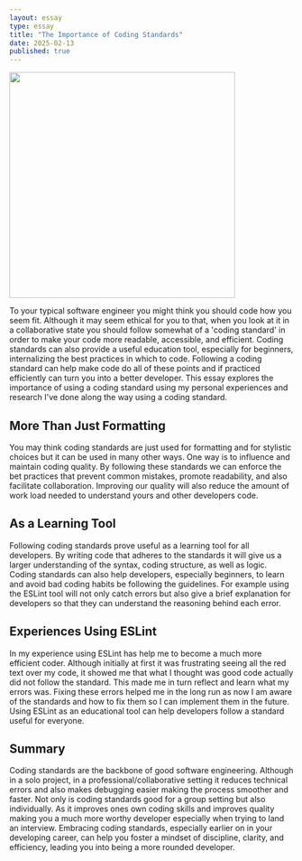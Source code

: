 ```yaml
---
layout: essay
type: essay
title: "The Importance of Coding Standards"
date: 2025-02-13
published: true
---
```


<img width="400px" src="..img/coding standard 2.png">

To your typical software engineer you might think you should code how you seem fit. Although it may seem ethical for you to that, when you look at it in a collaborative state you should follow somewhat of a 'coding standard' in order to make your code more readable, accessible, and efficient. Coding standards can also provide a useful education tool, especially for beginners, internalizing the best practices in which to code. Following a coding standard can help make code do all of these points and if practiced efficiently can turn you into a better developer. This essay explores the importance of using a coding standard using my personal experiences and research I've done along the way using a coding standard. 

## More Than Just Formatting

You may think coding standards are just used for formatting and for stylistic choices but it can be used in many other ways. One way is to influence and maintain coding quality. By following these standards we can enforce the bet practices that prevent common mistakes, promote readability, and also facilitate collaboration. Improving our quality will also reduce the amount of work load needed to understand yours and other developers code. 

## As a Learning Tool

Following coding standards prove useful as a learning tool for all developers. By writing code that adheres to the standards it will give us a larger understanding of the syntax, coding structure, as well as logic. Coding standards can also help developers, especially beginners, to learn and avoid bad coding habits be following the guidelines. For example using the ESLint tool will not only catch errors but also give a brief explanation for developers so that they can understand the reasoning behind each error. 

## Experiences Using ESLint

In my experience using ESLint has help me to become a much more efficient coder. Although initially at first it was frustrating seeing all the red text over my code, it showed me that what I thought was good code actually did not follow the standard. This made me in turn reflect and learn what my errors was. Fixing these errors helped me in the long run as now I am aware of the standards and how to fix them so I can implement them in the future. Using ESLint as an educational tool can help developers follow a standard useful for everyone.

## Summary

Coding standards are the backbone of good software engineering. Although in a solo project, in a professional/collaborative setting it reduces technical errors and also makes debugging easier making the process smoother and faster. Not only is coding standards good for a group setting but also individually. As it improves ones own coding skills and improves quality making you a much more worthy developer especially when trying to land an interview. Embracing coding standards, especially earlier on in your developing career, can help you foster a mindset of discipline, clarity, and efficiency, leading you into being a more rounded developer. 
